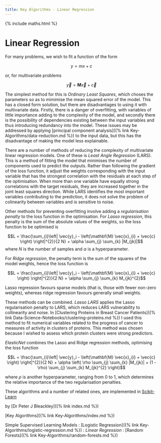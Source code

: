 ```yaml
---
title: Key Algorithms - Linear Regression
---
```


{% include maths.html %}

# Linear Regression

 For many problems, we wish to fit a function of the form

$$y = m x + c$$

or, for multivariate problems

$$\vec{y} = \mathbf{M} \vec{x} + \vec{c}$$

The simplest method for this is *Ordinary Least Squares*, which choses the parameters so as to mimimise the mean squared error of the model. This has a closed form solution, but there are disadvantages to using it with multivariate data. Firstly, there is a danger of overfitting, with variables of little importance adding to the complexity of the model, and secondly there is the possibility of dependencies existing between the input variables and thus introducing redundancy into the model. These issues may be addressed by applying [principal component analysis]({% link Key-Algorithms/data-reduction.md %}) to the input data, but this has the disadvantage of making the model less explainable.

There are a number of methods of reducing the complexity of multivariate linear regression models. One of these is *Least Angle Regression* (LARS). This is a method of fitting the model that minimises the number of components used to predict the outputs. Rather than following the gradient of the loss function, it adjust the weights corresponding with the input variable that has the strongest correlation with the residuals at each step of the optimisation. When more than one variable have equally strong correlations with the target residuals, they are increased together in the joint least squares direction. While LARS identifies the most important variables contributing to the prediction, it does not solve the problem of colinearity between variables and is sensitive to noise.

Other methods for preventing overfitting involve adding a *regularisation penalty* to the loss function in the optimisation. For *Lasso regression*, this penalty is the sum of the absolute values of the weights, so the loss function to be optimised is

$$L = \frac{\sum_{i}\left| \vec{y}_i - \left(\mathbf{M} \vec{x}_{i} + \vec{c} \right) \right|^{2}}{2 N} + \alpha \sum_{j} \sum_{k} |M_{jk}|$$
where $N$ is the number of samples and $\alpha$ is a hyperparameter.

For *Ridge regression*, the penalty term is the sum of the squares of the model weights, hence the loss function is 

$$L = \frac{\sum_{i}\left| \vec{y}_i - \left(\mathbf{M} \vec{x}_{i} + \vec{c} \right) \right|^{2}}{2 N} + \alpha \sum_{j} \sum_{k} M_{jk}^{2}$$

Lasso regression favours sparse models (that is, those with fewer non-zero weights), whereas ridge regression favours generally small weights.

These methods can be combined. *Lasso LARS* applies the Lasso regularisation penalty to LARS, which reduces LARS vulnerability to collinearity and noise. In [Clustering Proteins in Breast Cancer Patients]({% link Data-Science-Notebooks/clustering-proteins.md %}) I used this method to fit numerical variables related to the progress of cancer to measures of activity in clusters of proteins. This method was chosen because I wished to assess which protein clusters were strong predictors.

*ElasticNet* combines the Lasso and Ridge regression methods, optimising the loss function

$$L = \frac{\sum_{i}\left| \vec{y}_i - \left(\mathbf{M} \vec{x}_{i} + \vec{c} \right) \right|^{2}}{2 N} + \alpha \left( \rho \sum_{j} \sum_{k} |M_{jk}| + (1 - \rho) \sum_{j} \sum_{k} M_{jk}^{2} \right)$$

where $\rho$ is another hyperparameter, ranging from 0 to 1, which determines the relative importance of the two regularisation penalties.

These algorithms and a number of related ones, are implemented in [Scikit-Learn](https://scikit-learn.org/stable/modules/linear_model.html)

by [Dr Peter J Bleackley]({% link index.md %})

[Key Algorithms]({% link Key-Algorithms/index.md %})

Simple Supervised Learning Models
: [Logistic Regression]({% link Key-Algorithms/logistic-regression.md %})
: *Linear Regression*
: [Random Forests]({% link Key-Algorithms/random-forests.md %})
